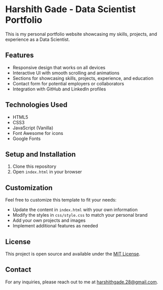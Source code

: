 # Harshith Gade - Data Scientist Portfolio

This is my personal portfolio website showcasing my skills, projects, and experience as a Data Scientist.

## Features

- Responsive design that works on all devices
- Interactive UI with smooth scrolling and animations
- Sections for showcasing skills, projects, experience, and education
- Contact form for potential employers or collaborators
- Integration with GitHub and LinkedIn profiles

## Technologies Used

- HTML5
- CSS3
- JavaScript (Vanilla)
- Font Awesome for icons
- Google Fonts

## Setup and Installation

1. Clone this repository
2. Open `index.html` in your browser

## Customization

Feel free to customize this template to fit your needs:

- Update the content in `index.html` with your own information
- Modify the styles in `css/style.css` to match your personal brand
- Add your own projects and images
- Implement additional features as needed

## License

This project is open source and available under the [MIT License](LICENSE).

## Contact

For any inquiries, please reach out to me at [harshithgade.28@gmail.com](mailto:harshithgade.28@gmail.com).